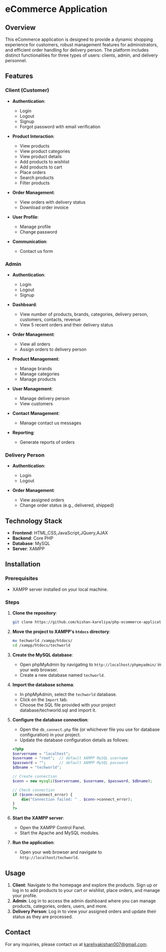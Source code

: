 # eCommerce Application

## Overview
This eCommerce application is designed to provide a dynamic shopping experience for customers, robust management features for administrators, and efficient order handling for delivery person. The platform includes distinct functionalities for three types of users: clients, admin, and delivery personnel.

## Features

### Client (Customer)
- **Authentication**:
  - Login
  - Logout
  - Signup
  - Forgot password with email verification

- **Product Interaction**:
  - View products
  - View product categories
  - View product details
  - Add products to wishlist
  - Add products to cart
  - Place orders
  - Search products
  - Filter products

- **Order Management**:
  - View orders with delivery status
  - Download order invoice

- **User Profile**:
  - Manage profile
  - Change password

- **Communication**:
  - Contact us form

### Admin
- **Authentication**:
  - Login
  - Logout
  - Signup
    
- **Dashboard**:
  - View number of products, brands, categories, delivery person, customers, contacts, revenue
  - View 5 recent orders and their delivery status

- **Order Management**:
  - View all orders
  - Assign orders to delivery person

- **Product Management**:
  - Manage brands
  - Manage categories
  - Manage products

- **User Management**:
  - Manage delivery person
  - View customers

- **Contact Management**:
  - Manage contact us messages

- **Reporting**:
  - Generate reports of orders

### Delivery Person
- **Authentication**:
  - Login
  - Logout

- **Order Management**:
  - View assigned orders
  - Change order status (e.g., delivered, shipped)

## Technology Stack
- **Frontend**: HTML,CSS,JavaScript,JQuery,AJAX
- **Backend**: Core PHP
- **Database**: MySQL
- **Server**: XAMPP

## Installation

### Prerequisites
- XAMPP server installed on your local machine. 

### Steps
1. **Clone the repository**:
    ```sh
    git clone https://github.com/kishan-kareliya/php-ecommerce-application.git
    ```

2. **Move the project to XAMPP's `htdocs` directory**:
    ```sh
    mv techworld /xampp/htdocs/
    cd /xampp/htdocs/techworld
    ```

3. **Create the MySQL database**:
    - Open phpMyAdmin by navigating to `http://localhost/phpmyadmin/` in your web browser.
    - Create a new database named `techworld`.

4. **Import the database schema**:
    - In phpMyAdmin, select the `techworld` database.
    - Click on the `Import` tab.
    - Choose the SQL file provided with your project database/techworld.sql and import it.

5. **Configure the database connection**:
    - Open the `db_connect.php` file (or whichever file you use for database configuration) in your project.
    - Update the database configuration details as follows:
    ```php
    <?php
    $servername = "localhost";
    $username = "root";  // default XAMPP MySQL username
    $password = "";      // default XAMPP MySQL password
    $dbname = "techworld";

    // Create connection
    $conn = new mysqli($servername, $username, $password, $dbname);

    // Check connection
    if ($conn->connect_error) {
        die("Connection failed: " . $conn->connect_error);
    }
    ?>
    ```

6. **Start the XAMPP server**:
    - Open the XAMPP Control Panel.
    - Start the Apache and MySQL modules.

7. **Run the application**:
    - Open your web browser and navigate to `http://localhost/techworld`.


## Usage
1. **Client**: Navigate to the homepage and explore the products. Sign up or log in to add products to your cart or wishlist, place orders, and manage your profile.
2. **Admin**: Log in to access the admin dashboard where you can manage products, categories, orders, users, and more.
3. **Delivery Person**: Log in to view your assigned orders and update their status as they are processed.

## Contact
For any inquiries, please contact us at kareliyakishan007@gmail.com.

